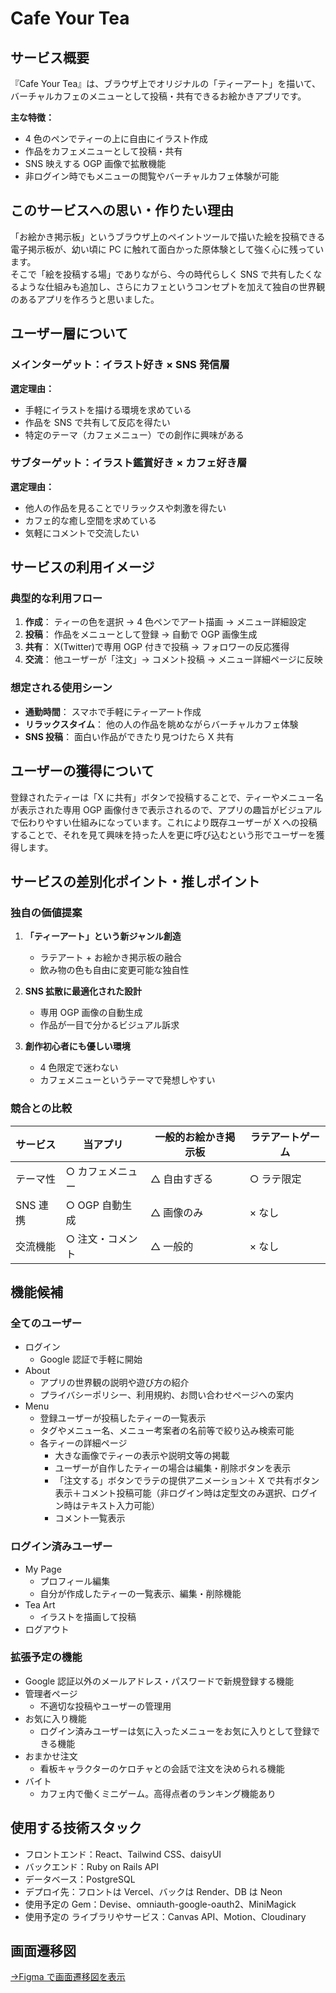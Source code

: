 # Cafe Your Tea

## サービス概要

『Cafe Your Tea』は、ブラウザ上でオリジナルの「ティーアート」を描いて、バーチャルカフェのメニューとして投稿・共有できるお絵かきアプリです。

**主な特徴：**

- 4 色のペンでティーの上に自由にイラスト作成
- 作品をカフェメニューとして投稿・共有
- SNS 映えする OGP 画像で拡散機能
- 非ログイン時でもメニューの閲覧やバーチャルカフェ体験が可能

## このサービスへの思い・作りたい理由

「お絵かき掲示板」というブラウザ上のペイントツールで描いた絵を投稿できる電子掲示板が、幼い頃に PC に触れて面白かった原体験として強く心に残っています。  
そこで「絵を投稿する場」でありながら、今の時代らしく SNS で共有したくなるような仕組みも追加し、さらにカフェというコンセプトを加えて独自の世界観のあるアプリを作ろうと思いました。

## ユーザー層について

### メインターゲット：イラスト好き × SNS 発信層

**選定理由：**

- 手軽にイラストを描ける環境を求めている
- 作品を SNS で共有して反応を得たい
- 特定のテーマ（カフェメニュー）での創作に興味がある

### サブターゲット：イラスト鑑賞好き × カフェ好き層

**選定理由：**

- 他人の作品を見ることでリラックスや刺激を得たい
- カフェ的な癒し空間を求めている
- 気軽にコメントで交流したい

## サービスの利用イメージ

### 典型的な利用フロー

1. **作成**： ティーの色を選択 → 4 色ペンでアート描画 → メニュー詳細設定
2. **投稿**： 作品をメニューとして登録 → 自動で OGP 画像生成
3. **共有**： X(Twitter)で専用 OGP 付きで投稿 → フォロワーの反応獲得
4. **交流**： 他ユーザーが「注文」→ コメント投稿 → メニュー詳細ページに反映

### 想定される使用シーン

- **通勤時間**： スマホで手軽にティーアート作成
- **リラックスタイム**： 他の人の作品を眺めながらバーチャルカフェ体験
- **SNS 投稿**： 面白い作品ができたり見つけたら X 共有

## ユーザーの獲得について

登録されたティーは「X に共有」ボタンで投稿することで、ティーやメニュー名が表示された専用 OGP 画像付きで表示されるので、アプリの趣旨がビジュアルで伝わりやすい仕組みになっています。これにより既存ユーザーが X への投稿することで、それを見て興味を持った人を更に呼び込むという形でユーザーを獲得します。

## サービスの差別化ポイント・推しポイント

### 独自の価値提案

1. **「ティーアート」という新ジャンル創造**

   - ラテアート + お絵かき掲示板の融合
   - 飲み物の色も自由に変更可能な独自性

2. **SNS 拡散に最適化された設計**

   - 専用 OGP 画像の自動生成
   - 作品が一目で分かるビジュアル訴求

3. **創作初心者にも優しい環境**
   - 4 色限定で迷わない
   - カフェメニューというテーマで発想しやすい

### 競合との比較

| サービス | 当アプリ         | 一般的お絵かき掲示板 | ラテアートゲーム |
| -------- | ---------------- | -------------------- | ---------------- |
| テーマ性 | ○ カフェメニュー | △ 自由すぎる         | ○ ラテ限定       |
| SNS 連携 | ○ OGP 自動生成   | △ 画像のみ           | × なし           |
| 交流機能 | ○ 注文・コメント | △ 一般的             | × なし           |

## 機能候補

### 全てのユーザー

- ログイン
  - Google 認証で手軽に開始
- About
  - アプリの世界観の説明や遊び方の紹介
  - プライバシーポリシー、利用規約、お問い合わせページへの案内
- Menu
  - 登録ユーザーが投稿したティーの一覧表示
  - タグやメニュー名、メニュー考案者の名前等で絞り込み検索可能
  - 各ティーの詳細ページ
    - 大きな画像でティーの表示や説明文等の掲載
    - ユーザーが自作したティーの場合は編集・削除ボタンを表示
    - 「注文する」ボタンでラテの提供アニメーション＋ X で共有ボタン表示＋コメント投稿可能（非ログイン時は定型文のみ選択、ログイン時はテキスト入力可能）
    - コメント一覧表示

### ログイン済みユーザー

- My Page
  - プロフィール編集
  - 自分が作成したティーの一覧表示、編集・削除機能
- Tea Art
  - イラストを描画して投稿
- ログアウト

### 拡張予定の機能

- Google 認証以外のメールアドレス・パスワードで新規登録する機能
- 管理者ページ
  - 不適切な投稿やユーザーの管理用
- お気に入り機能
  - ログイン済みユーザーは気に入ったメニューをお気に入りとして登録できる機能
- おまかせ注文
  - 看板キャラクターのケロチャとの会話で注文を決められる機能
- バイト
  - カフェ内で働くミニゲーム。高得点者のランキング機能あり

## 使用する技術スタック

- フロントエンド：React、Tailwind CSS、daisyUI
- バックエンド：Ruby on Rails API
- データベース：PostgreSQL
- デプロイ先：フロントは Vercel、バックは Render、DB は Neon
- 使用予定の Gem：Devise、omniauth-google-oauth2、MiniMagick
- 使用予定の ライブラリやサービス：Canvas API、Motion、Cloudinary

## 画面遷移図

[→Figma で画面遷移図を表示](https://www.figma.com/design/V7rBgr4WfG9d6M01zOaWk0/%E7%94%BB%E9%9D%A2%E9%81%B7%E7%A7%BB%E5%9B%B3?node-id=0-1&t=md05UsXyjIjx4hgN-1)
